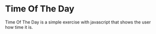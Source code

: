 # Time Of The Day
Time Of The Day is a simple exercise with javascript that shows the user how time it is.
